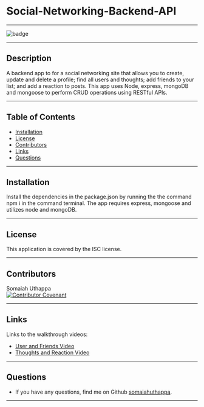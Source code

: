 
  # Social-Networking-Backend-API <br/>

  -------------------

  ![badge](https://img.shields.io/badge/license-ISC-success)

  -------------------

  ## Description
  A backend app to for a social networking site that allows you to create, update and delete a profile; find all users and thoughts; add friends to your list; and add a reaction to posts. This app uses Node, express, mongoDB and mongoose to perform CRUD operations using RESTful APIs.

  -------------------

  ## Table of Contents
  - [Installation](#installation)
  - [License](#license)
  - [Contributors](#contributors)
  - [Links](#links)
  - [Questions](#questions)

  -------------------

  ## Installation
  Install the dependencies in the package.json by running the the command npm i in the command terminal. The app requires express, mongoose and utilizes node and  mongoDB.

  -------------------

  ## License
  This application is covered by the ISC license.

  -------------------

  ## Contributors
  Somaiah Uthappa <br/>
  [![Contributor Covenant](https://img.shields.io/badge/Contributor%20Covenant-2.1-4baaaa.svg)](code_of_conduct.md)

  -------------------

  ## Links
  Links to the walkthrough videos:
  - [User and Friends Video](https://www.youtube.com/watch?v=sPHgRrLT8ws)
  - [Thoughts and Reaction Video](https://www.youtube.com/watch?v=vIqdanTdmdk)

  -------------------

  ## Questions
  - If you have any questions, find me on Github [somaiahuthappa](https://github.com/somaiahuthappa).

  -------------------

